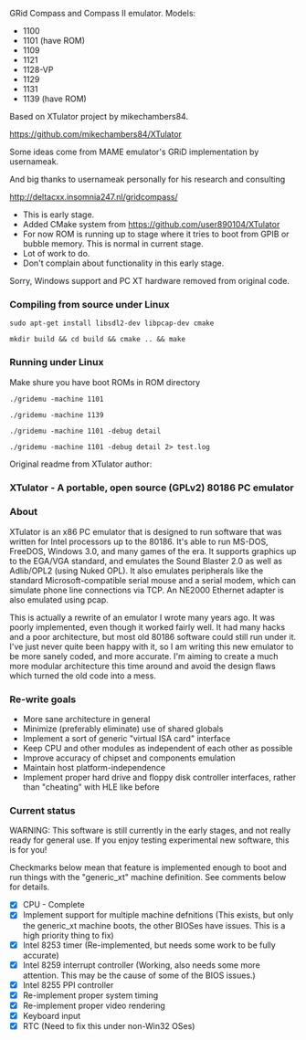 GRid Compass and Compass II emulator.
Models:

* 1100
* 1101 (have ROM)
* 1109
* 1121
* 1128-VP
* 1129
* 1131
* 1139 (have ROM)

Based on XTulator project by mikechambers84.

https://github.com/mikechambers84/XTulator

Some ideas come from MAME emulator's GRiD implementation by usernameak.

And big thanks to usernameak personally for his research and consulting

http://deltacxx.insomnia247.nl/gridcompass/

* This is early stage.
* Added CMake system from https://github.com/user890104/XTulator
* For now ROM is running up to stage where it tries to boot from GPIB or bubble memory. This is normal in current stage.
* Lot of work to do.
* Don't complain about functionality in this early stage.


Sorry, Windows support and PC XT hardware removed from original code.

### Compiling from source under Linux
`sudo apt-get install libsdl2-dev libpcap-dev cmake`

`mkdir build && cd build && cmake .. && make`

### Running under Linux
Make shure you have boot ROMs in ROM directory

`./gridemu -machine 1101`

`./gridemu -machine 1139`

`./gridemu -machine 1101 -debug detail`

`./gridemu -machine 1101 -debug detail 2> test.log`


Original readme from XTulator author:

### XTulator - A portable, open source (GPLv2) 80186 PC emulator

### About

XTulator is an x86 PC emulator that is designed to run software that was written for Intel processors up to the 80186. It's able to run MS-DOS, FreeDOS, Windows 3.0, and many games of the era. It supports graphics up to the EGA/VGA standard, and emulates the Sound Blaster 2.0 as well as Adlib/OPL2 (using Nuked OPL). It also emulates peripherals like the standard Microsoft-compatible serial mouse and a serial modem, which can simulate phone line connections via TCP. An NE2000 Ethernet adapter is also emulated using pcap.

This is actually a rewrite of an emulator I wrote many years ago. It was poorly implemented, even though it worked fairly well. It had many hacks and a poor architecture, but most old 80186 software could still run under it. I've just never quite been happy with it, so I am writing this new emulator to be more sanely coded, and more accurate. I'm aiming to create a much more modular architecture this time around and avoid the design flaws which turned the old code into a mess.

### Re-write goals

- More sane architecture in general
- Minimize (preferably eliminate) use of shared globals
- Implement a sort of generic "virtual ISA card" interface
- Keep CPU and other modules as independent of each other as possible
- Improve accuracy of chipset and components emulation
- Maintain host platform-independence
- Implement proper hard drive and floppy disk controller interfaces, rather than "cheating" with HLE like before

### Current status

WARNING: This software is still currently in the early stages, and not really ready for general use. If you enjoy testing experimental new software, this is for you!

Checkmarks below mean that feature is implemented enough to boot and run things with the "generic_xt" machine definition. See comments below for details.

- [x] CPU - Complete
- [x] Implement support for multiple machine defnitions (This exists, but only the generic_xt machine boots, the other BIOSes have issues. This is a high priority thing to fix)
- [x] Intel 8253 timer (Re-implemented, but needs some work to be fully accurate)
- [x] Intel 8259 interrupt controller (Working, also needs some more attention. This may be the cause of some of the BIOS issues.)
- [x] Intel 8255 PPI controller
- [x] Re-implement proper system timing
- [x] Re-implement proper video rendering
- [x] Keyboard input
- [x] RTC (Need to fix this under non-Win32 OSes)
